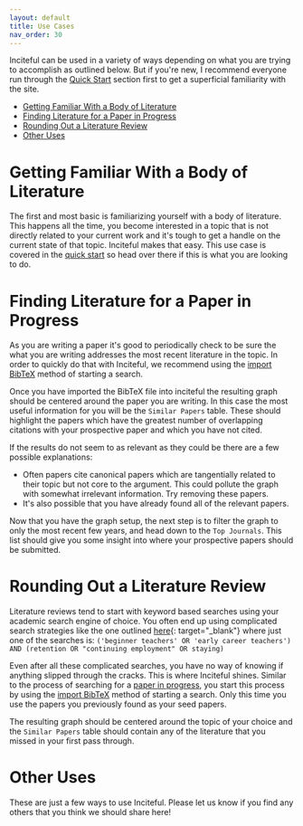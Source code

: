 ```yaml
---
layout: default
title: Use Cases
nav_order: 30
---
```

Inciteful can be used in a variety of ways depending on what you are trying to accomplish as outlined below.  But if you're new, I recommend everyone run through the [Quick Start](quick-start) section first to get a superficial familiarity with the site. 

- [Getting Familiar With a Body of Literature](#getting-familiar-with-a-body-of-literature)
- [Finding Literature for a Paper in Progress](#finding-literature-for-a-paper-in-progress)
- [Rounding Out a Literature Review](#rounding-out-a-literature-review)
- [Other Uses](#other-uses)

# Getting Familiar With a Body of Literature
The first and most basic is familiarizing yourself with a body of literature.  This happens all the time, you become interested in a topic that is not directly related to your current work and it's tough to get a handle on the current state of that topic.  Inciteful makes that easy.  This use case is covered in the [quick start](quick-start) so head over there if this is what you are looking to do.  

# Finding Literature for a Paper in Progress
As you are writing a paper it's good to periodically check to be sure the what you are writing addresses the most recent literature in the topic.  In order to quickly do that with Inciteful, we recommend using the [import BibTeX](power-users#importing-into-inciteful) method of starting a search.  

Once you have imported the BibTeX file into inciteful the resulting graph should be centered around the paper you are writing.  In this case the most useful information for you will be the `Similar Papers` table.  These should highlight the papers which have the greatest number of overlapping citations with your prospective paper and which you have not cited.  

If the results do not seem to as relevant as they could be there are a few possible explanations:

* Often papers cite canonical papers which are tangentially related to their topic but not core to the argument.  This could pollute the graph with somewhat irrelevant information.  Try removing these papers. 
* It's also possible that you have already found all of the relevant papers.  

Now that you have the graph setup, the next step is to filter the graph to only the most recent few years, and head down to the `Top Journals`.  This list should give you some insight into where your prospective papers should be submitted.  

# Rounding Out a Literature Review
Literature reviews tend to start with keyword based searches using your academic search engine of choice.  You often end up using complicated search strategies like the one outlined [here](https://libraryguides.griffith.edu.au/c.php?g=451351&p=3326261){: target="_blank"} where just one of the searches is: `('beginner teachers' OR 'early career teachers') AND (retention OR "continuing employment" OR staying)`

Even after all these complicated searches, you have no way of knowing if anything slipped through the cracks.  This is where Inciteful shines.  Similar to the process of searching for a [paper in progress](#finding-literature-based-on-a-paper-in-progress), you start this process by using the [import BibTeX](power-users#importing-into-inciteful) method of starting a search.  Only this time you use the papers you previously found as your seed papers.  

The resulting graph should be centered around the topic of your choice and the `Similar Papers` table should contain any of the literature that you missed in your first pass through. 

# Other Uses
These are just a few ways to use Inciteful.  Please let us know if you find any others that you think we should share here!
